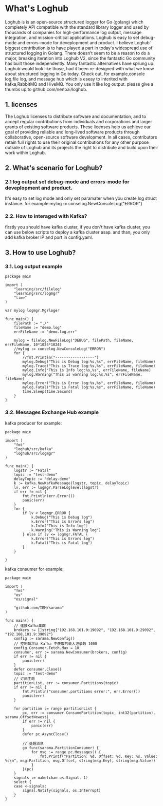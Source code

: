 # What's Loghub 
Loghub is is an open-source structured logger for Go (golang) which completely API compatible with the standard library logger  and used by thousands of companies for high-performance log output, message integration, and mission-critical applications.
Loghub is easy to set debug-mode and errors-mode for deveplopment and product. I believe Loghub' biggest contribution is to have played a part in today's widespread use of structured logging in Golang. There doesn't seem to be a reason to do a major, breaking iteration into Loghub V2, since the fantastic Go community has built those independently. Many fantastic alternatives have sprung up. Loghub would look like those, had it been re-designed with what we know about structured logging in Go today. Check out, for example,console log,file log, and message hub which is eseay to interited with kafka,RabbitMQ and HiveMQ. You only use it like log output. please give a thumbs up to github.com/nenbai/loghub. 

## 1. licenses
The Loghub licenses to distribute software and documentation, and to accept regular contributions from individuals and corporations and larger grants of existing software products.
These licenses help us achieve our goal of providing reliable and long-lived software products through collaborative, open-source software development. In all cases, contributors retain full rights to use their original contributions for any other purpose outside of Loghub and its projects the right to distribute and build upon their work within Loghub.

## 2. What's scenario for Loghub?
### 2.1  log output set debug-mode and errors-mode for deveplopment and product.
It's easy to set log mode and only set paramater when you create log struct instance.
for example:mylog := conselog.NewConsoleLog("ERROR")

### 2.2. How to interaged with Kafka?
firstly you should have kafka cluster, if you don't have kafka cluster, you can use below scripts to deploy a kafka cluster asap. and than, you only add kafka broker IP and port in config.yaml.

## 3. How to use Loghub?

### 3.1. Log output example
```
package main

import (
	"learning/src/filelog"
	"learning/src/logmgr"
	"time"
)

var mylog logmgr.Mgrloger

func main() {
	filePath := "./"
	fileName := "demo.log"
	errFileName := "demo.log.err"

	mylog = filelog.NewFileLog("DEBUG", filePath, fileName, errFileName, 10*1024*1024)
	//mylog := conselog.NewConsoleLog("ERROR")
	for {
		//fmt.Println("------------------")
		mylog.Debug("This is Debug log:%s,%s", errFileName, fileName)
		mylog.Trace("This is Trace log:%s,%s", errFileName, fileName)
		mylog.Info("This is Info log:%s,%s", errFileName, fileName)
		mylog.Warning("This is warning log:%s,%s", errFileName, fileName)
		mylog.Error("This is Error log:%s,%s", errFileName, fileName)
		mylog.Fatal("This is Fatal log:%s,%s", errFileName, fileName)
		time.Sleep(time.Second)
	}
}

```

### 3.2. Messages Exchange Hub example

kafka producer for example:

```
package main

import (
	"fmt"
	"loghub/src/kafka"
	"loghub/src/logmgr"
)

func main() {
	logstr := "Fatal"
	topic := "test-demo"
	delayTopic := "delay-demo"
	k := kafka.NewKafkaMessage(logstr, topic, delayTopic)
	lv, err := logmgr.ParseLoglevel(logstr)
	if err != nil {
		fmt.Println(err.Error())
		panic(err)
	}
	for {
		if lv < logmgr.ERROR {
			k.Debug("This is Debug log")
			k.Error("This is Errors log")
			k.Info("This is Info log")
			k.Warning("This is Warning log")
		} else if lv <= logmgr.FATAL {
			k.Error("This is Errors log")
			k.Fatal("This is Fatal log")
		}
	}

}

```

kafka consumer for example:

```
package main

import (
	"fmt"
	"os"
	"os/signal"

	"github.com/IBM/sarama"
)

func main() {
	// 连接Kafka集群
	brokers := []string{"192.168.101.9:19092", "192.168.101.9:29092", "192.168.101.9:39092"}
	config := sarama.NewConfig()
	// 控制每次从 Kafka 中获取的最大记录数 1000
	config.Consumer.Fetch.Max = 10
	consumer, err := sarama.NewConsumer(brokers, config)
	if err != nil {
		panic(err)
	}
	defer consumer.Close()
	topic := "test-demo"
	// 订阅主题
	partitionList, err := consumer.Partitions(topic)
	if err != nil {
		fmt.Println("consumer.partitions error:", err.Error())
		panic(err)
	}

	for partition := range partitionList {
		pc, err := consumer.ConsumePartition(topic, int32(partition), sarama.OffsetNewest)
		if err != nil {
			panic(err)
		}
		defer pc.AsyncClose()

		// 处理消息
		go func(sarama.PartitionConsumer) {
			for msg := range pc.Messages() {
				fmt.Printf("Partition: %d, Offset: %d, Key: %s, Value: %s\n", msg.Partition, msg.Offset, string(msg.Key), string(msg.Value))
			}
		}(pc)
	}
	signals := make(chan os.Signal, 1)
	select {
	case <-signals:
		signal.Notify(signals, os.Interrupt)
	}
}

```